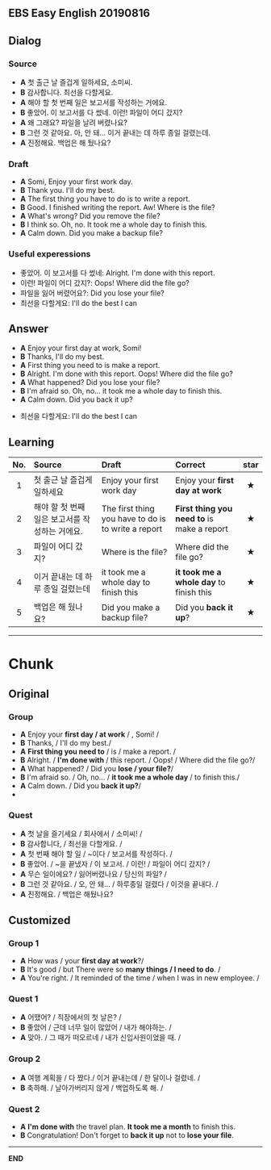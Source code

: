 ## EBS Easy English 20190816

## Dialog

### Source

* **A** 첫 출근 날 즐겁게 일하세요, 소미씨.
* **B** 감사합니다. 최선을 다할게요.   
* **A** 해야 할 첫 번째 일은 보고서를 작성하는 거에요.
* **B** 좋았어. 이 보고서를 다 썼네. 이런! 파일이 어디 갔지?
* **A** 왜 그래요? 파일을 날려 버렸나요?
* **B** 그런 것 같아요. 아, 안 돼... 이거 끝내는 데 하루 종일 걸렸는데.  
* **A** 진정해요. 백업은 해 뒀나요?

### Draft

* **A** Somi, Enjoy your first work day.
* **B** Thank you. I'll do my best.   
* **A** The first thing you have to do is to write a report.
* **B** Good. I finished writing the report. Aw! Where is the file?
* **A** What's wrong? Did you remove the file?
* **B** I think so. Oh, no. It took me a whole day to finish this.
* **A** Calm down. Did you make a backup file?

### Useful experessions
- 좋았어. 이 보고서를 다 썼네: Alright. I'm done with this report.
- 이런! 파일이 어디 갔지?: Oops! Where did the file go?
- 파일을 잃어 버렸어요?: Did you lose your file?
- 최선을 다할게요: I'll do the best I can


## Answer

* **A** Enjoy your first day at work, Somi!
* **B** Thanks, I'll do my best.  
* **A** First thing you need to is make a report.
* **B** Alright. I'm done with this report. Oops! Where did the file go?
* **A** What happened? Did you lose your file?
* **B** I'm afraid so. Oh, no... it took me a whole day to finish this.
* **A** Calm down. Did you back it up?


- 최선을 다할게요: I'll do the best I can


## Learning

| No. | Source | Draft | Correct | star |
| :---: | :--- | :--- | :--- | :---: |
| 1 | 첫 출근 날 즐겁게 일하세요 | Enjoy your first work day | Enjoy your **first day at work** | ★ |
| 2 | 해야 할 첫 번째 일은 보고서를 작성하는 거에요.  | The first thing you have to do is to write a report  | **First thing you need to**  is make a report  | ★ |
| 3 | 파일이 어디 갔지?  | Where is the file?  | Where did the file go?  | ★ |
| 4 | 이거 끝내는 데 하루 종일 걸렸는데  | it took me a whole day to finish this | **it took me a whole day** to finish this | ★ |
| 5 | 백업은 해 뒀나요? | Did you make a backup file? | Did you **back it up**? | ★ |


---

# Chunk

## Original

### Group

* **A** Enjoy your **first day / at work** / , Somi! /
* **B** Thanks, / I'll do my best./   
* **A** **First thing you need to** / is / make a report. /
* **B** Alright. / **I'm done with** / this report. /  Oops! / Where did the file go?/
* **A** What happened? / Did you **lose / your file?**/
* **B** I'm afraid so. / Oh, no... / **it took me a whole day** / to finish this./
* **A** Calm down. / Did you **back it up?**/
*
### Quest

* **A** 첫 날을 즐기세요 / 회사에서 / 소미씨! /  
* **B** 감사합니다, / 최선을 다할게요. /
* **A** 첫 번째 해야 할 일 / ~이다 / 보고서를 작성하다. /  
* **B** 좋았어. / ~을 끝냈자 / 이 보고서. / 이런! / 파일이 어디 갔지? /
* **A** 무슨 일이에요? / 잃어버렸나요 / 당신의 파일? /  
* **B** 그런 것 같아요. / 오, 안 돼... / 하루종일 걸렸다 / 이것을 끝내다. /  
* **A** 진정해요. / 백업은 해뒀나요?


## Customized

### Group 1

* **A** How was / your **first day at work**?/  
* **B** It's good / but There were so **many things / I need to do**. /
* **A** You're right. / It reminded of the time / when I was in new employee. /

### Quest 1

* **A** 어땠어? / 직장에서의 첫 날은? /  
* **B** 좋았어 / 근데 너무 일이 많았어 / 내가 해야하는. /  
* **A** 맞아. / 그 때가 떠오르네 / 내가 신입사원이었을 때. /

### Group 2

* **A** 여행 계획을 / 다 짰다./  이거 끝내는데  / 한 달이나 걸렸네. /
* **B** 축하해. / 날아가버리지 않게 / 백업하도록 해. /


### Quest 2

* **A** **I'm done with** the travel plan. **It took me a month** to finish this.
* **B** Congratulation! Don't forget to **back it up** not to **lose your file**.


---

**END**

